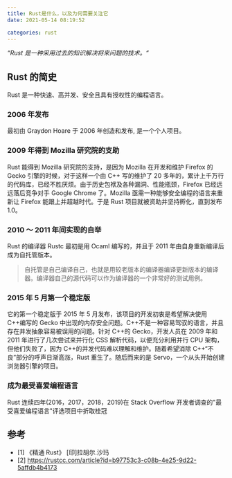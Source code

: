 ```yaml
---
title: Rust是什么，以及为何需要关注它
date: 2021-05-14 08:19:52

categories: rust
---
```


_“Rust 是一种采用过去的知识解决将来问题的技术。“_

## Rust 的简史

Rust 是一种快速、高并发、安全且具有授权性的编程语言。

### 2006 年发布

最初由 Graydon Hoare 于 2006 年创造和发布, 是一个个人项目。

### 2009 年得到 Mozilla 研究院的支助

Rust 能得到 Mozilla 研究院的支持，是因为 Mozilla 在开发和维护 Firefox 的 Gecko 引擎的时候，对于这样一个由 C++ 写的维护了 20 多年的，累计上千万行的代码库，已经不胜厌烦。由于历史包袱及各种漏洞、性能瓶颈，Firefox 已经远远落后竞争对手 Google Chrome 了。Mozilla 亟需一种能够安全编程的语言来重新让 Firefox 能跟上并超越时代。于是 Rust 项目就被资助并坚持孵化，直到发布 1.0。

### 2010 ～ 2011 年间实现的自举

Rust 的编译器 Rustc 最初是用 Ocaml 编写的，并且于 2011 年由自身重新编译后成为自托管版本。

> 自托管是自己编译自己，也就是用较老版本的编译器编译更新版本的编译器。编译器自己的源代码可以作为编译器的一个非常好的测试用例。

### 2015 年 5 月第一个稳定版

它的第一个稳定版于 2015 年 5 月发布，该项目的开发初衷是希望解决使用 C++编写的 Gecko 中出现的内存安全问题。C++不是一种容易驾驭的语言，并且存在并发抽象容易被误用的问题。针对 C++的 Gecko，开发人员在 2009 年和 2011 年进行了几次尝试来并行化 CSS 解析代码，以便充分利用并行 CPU 架构，但他们失败了，因为 C++的并发代码难以理解和维护。随着希望消除 C++“不良”部分的呼声日渐高涨，Rust 重生了。随后而来的是 Servo，一个从头开始创建浏览器引擎的项目。

### 成为最受喜爱编程语言

Rust 连续四年(2016，2017，2018，2019)在 Stack Overflow 开发者调查的"最受喜爱编程语言"评选项目中折取桂冠

## 参考

- [1] 《精通 Rust》 [印]拉胡尔.沙玛
- [2] https://rustcc.com/article?id=b97753c3-c08b-4e25-9d22-5affdb4b4173
